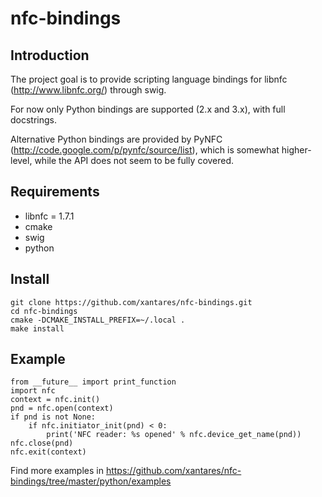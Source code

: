 nfc-bindings
============

Introduction
------------

The project goal is to provide scripting language bindings for libnfc (http://www.libnfc.org/) through swig.

For now only Python bindings are supported (2.x and 3.x), with full docstrings.

Alternative Python bindings are provided by PyNFC (http://code.google.com/p/pynfc/source/list), which is somewhat higher-level, while the API does not seem to be fully covered.

Requirements
------------

  * libnfc = 1.7.1
  * cmake
  * swig
  * python

Install
-------

    git clone https://github.com/xantares/nfc-bindings.git
    cd nfc-bindings
    cmake -DCMAKE_INSTALL_PREFIX=~/.local .
    make install

Example
-------

    from __future__ import print_function
    import nfc
    context = nfc.init()
    pnd = nfc.open(context)
    if pnd is not None:
        if nfc.initiator_init(pnd) < 0:
            print('NFC reader: %s opened' % nfc.device_get_name(pnd))
    nfc.close(pnd)
    nfc.exit(context)

Find more examples in https://github.com/xantares/nfc-bindings/tree/master/python/examples



